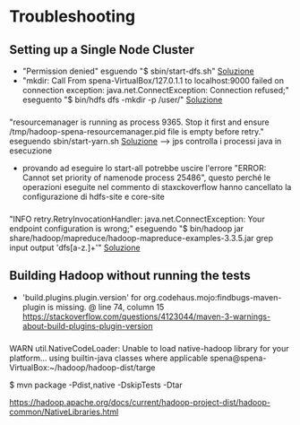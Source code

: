 # Troubleshooting

## Setting up a Single Node Cluster
* "Permission denied" esguendo "$ sbin/start-dfs.sh" [Soluzione](https://stackoverflow.com/questions/42756555/permission-denied-error-while-running-start-dfs-sh) 
* "mkdir: Call From spena-VirtualBox/127.0.1.1 to localhost:9000 failed on connection exception: java.net.ConnectException: Connection refused;" eseguento "$ bin/hdfs dfs -mkdir -p /user/<username>" [Soluzione](https://stackoverflow.com/questions/28661285/hadoop-cluster-setup-java-net-connectexception-connection-refused)

###
"resourcemanager is running as process 9365.  Stop it first and ensure /tmp/hadoop-spena-resourcemanager.pid file is empty before retry." eseguendo sbin/start-yarn.sh [Soluzione](https://stackoverflow.com/questions/14273620/error-in-namenode-starting) --> jps controlla i processi java in esecuzione
* provando ad eseguire lo start-all potrebbe uscire l'errore "ERROR: Cannot set priority of namenode process 25486", questo perché le operazioni eseguite nel commento di staxckoverflow hanno cancellato la configurazione di hdfs-site e core-site


###
 "INFO retry.RetryInvocationHandler: java.net.ConnectException: Your endpoint configuration is wrong;" eseguendo "$ bin/hadoop jar share/hadoop/mapreduce/hadoop-mapreduce-examples-3.3.5.jar grep input output 'dfs[a-z.]+'" [Soluzione](https://stackoverflow.com/questions/50968183/java-net-connectexception-your-endpoint-configuration-is-wrong)


## Building Hadoop without running the tests
* 'build.plugins.plugin.version' for org.codehaus.mojo:findbugs-maven-plugin is missing. @ line 74, column 15 https://stackoverflow.com/questions/4123044/maven-3-warnings-about-build-plugins-plugin-version


### 
WARN util.NativeCodeLoader: Unable to load native-hadoop library for your platform... using builtin-java classes where applicable spena@spena-VirtualBox:~/hadoop/hadoop-dist/targe  

$ mvn package -Pdist,native -DskipTests -Dtar

https://hadoop.apache.org/docs/current/hadoop-project-dist/hadoop-common/NativeLibraries.html